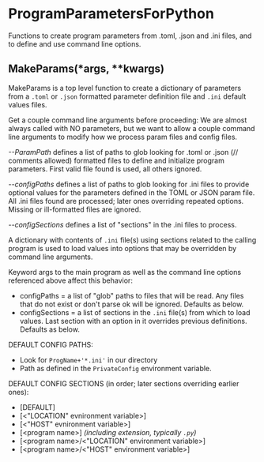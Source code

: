 # ProgramParametersForPython
Functions to create program parameters from .toml, .json and .ini files, and to define and use command line options.

## MakeParams(*args, **kwargs)
MakeParams is a top level function to create a dictionary of parameters from a `.toml` or `.json` formatted parameter definition file and `.ini` default values files.

Get a couple command line arguments before proceeding:
We are almost always called with NO parameters, but we
want to allow a couple command line arguments to modify
how we process param files and config files.

*--ParamPath* defines a list of paths to glob looking for .toml or .json
 (// comments allowed) formatted files to define and initialize program parameters.  First valid file
    found is used, all others ignored.

*--configPaths* defines a list of paths to glob looking for .ini files to provide
    optional values for the parameters defined in the TOML or JSON param file.
    All .ini files found are processed; later ones overriding repeated options.
    Missing or ill-formatted files are ignored.

*--configSections* defines a list of "sections" in the .ini files to process.

A dictionary with contents of `.ini` file(s) using sections related to
the calling program is used to load values into options that may be overridden
by command line arguments.

Keyword args to the main program as well as the command line options
referenced above affect this behavior:
* configPaths = a list of "glob" paths to files that will be read.
                    Any files that do not exist or don't parse ok will
                    be ignored.  Defaults as below.
* configSections = a list of sections in the `.ini` file(s) from which
                    to load values.  Last section with an option in it
                    overrides previous definitions.  Defaults as below.

DEFAULT CONFIG PATHS:
* Look for `ProgName+'*.ini'` in our directory
* Path as defined in the `PrivateConfig` environment variable.

DEFAULT CONFIG SECTIONS (in order; later sections overriding earlier ones):
*    [DEFAULT]
*    [\<"LOCATION" evnironment variable>]
*    [\<"HOST" evnironment variable>]
*    [\<program name>] *(including extension, typically `.py`)*
*    [\<program name>/\<"LOCATION" environment variable>]
*    [\<program name>/\<"HOST" environment variable>]
